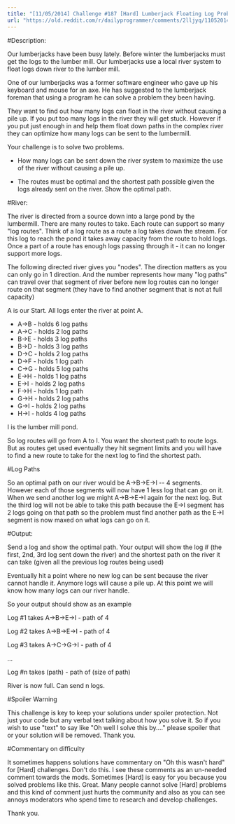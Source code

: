```yaml
---
title: "[11/05/2014] Challenge #187 [Hard] Lumberjack Floating Log Problem"
url: "https://old.reddit.com/r/dailyprogrammer/comments/2lljyq/11052014_challenge_187_hard_lumberjack_floating/"
---
```


#Description:

Our lumberjacks have been busy lately. Before winter the lumberjacks must get the logs to the lumber mill. Our lumberjacks use a local river system to float logs down river to the lumber mill. 

One of our lumberjacks was a former software engineer who gave up his keyboard and mouse for an axe. He has suggested to the lumberjack foreman that using a program he can solve a problem they been having.

They want to find out how many logs can float in the river without causing a pile up. If you put too many logs in the river they will get stuck. However if you put just enough in and help them float down paths in the complex river they can optimize how many logs can be sent to the lumbermill.

Your challenge is to solve two problems.

* How many logs can be sent down the river system to maximize the use of the river without causing a pile up.

* The routes must be optimal and the shortest path possible given the logs already sent on the river. Show the optimal path.

#River:

The river is directed from a source down into a large pond by the lumbermill. There are many routes to take. Each route can support so many "log routes". Think of a log route as a route a log takes down the stream. For this log to reach the pond it takes away capacity from the route to hold logs. Once a part of a route has enough logs passing through it - it can no longer support more logs.

The following directed river gives you "nodes". The direction matters as you can only go in 1 direction. And the number represents how many "log paths" can travel over that segment of river before new log  routes can no longer route on that segment (they have to find another segment that is not at full capacity)

A is our Start. All logs enter the river at point A.

* A->B - holds 6 log paths
* A->C - holds 2 log paths
* B->E - holds 3 log paths
* B->D - holds 3 log paths
* D->C - holds 2 log paths
* D->F - holds 1 log path
* C->G - holds 5 log paths
* E->H - holds 1 log paths
* E->I - holds 2 log paths
* F->H - holds 1 log path
* G->H - holds 2 log paths
* G->I - holds 2 log paths
* H->I - holds 4 log paths

I is the lumber mill pond.

So log routes will go from A to I. You want the shortest path to route logs. But as routes get used eventually they hit segment limits and you will have to find a new route to take for the next log to find the shortest path.

#Log Paths

So an optimal path on our river would be A->B->E->I -- 4 segments. However each of those segments will now have 1 less log that can go on it. When we send another log we might A->B->E->I again for the next log. But the third log will not be able to take this path because the E->I segment has 2 logs going on that path so the problem must find another path as the E->I segment is now maxed on what logs can go on it.

#Output:

Send a log and show the optimal path. Your output will show the log #  (the first, 2nd, 3rd log sent down the river) and the shortest path on the river it can take (given all the previous log routes being used)

Eventually hit a point where no new log can be sent because the river cannot handle it. Anymore logs will cause a pile up. At this point we will know how many logs can our river handle.

So your output should show as an example

Log #1 takes A->B->E->I - path of 4

Log #2 takes A->B->E->I - path of 4

Log #3 takes A->C->G->I - path of 4

...

Log #n takes (path) - path of (size of path)


River is now full. Can send n logs.

#Spoiler Warning

This challenge is key to keep your solutions under spoiler protection. Not just your code but any verbal text talking about how you solve it. So if you wish to use "text" to say like "Oh well I solve this by...." please spoiler that or your solution will be removed. Thank you.

#Commentary on difficulty

It sometimes happens solutions have commentary on "Oh this wasn't hard" for [Hard] challenges. Don't do this. I see these comments as an un-needed comment towards the mods. Sometimes [Hard] is easy for you because you solved problems like this. Great. Many people cannot solve [Hard] problems and this kind of comment just hurts the community and also as you can see annoys moderators who spend time to research and develop challenges.

Thank you.

